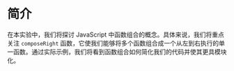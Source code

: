 # 简介

在本实验中，我们将探讨 JavaScript 中函数组合的概念。具体来说，我们将重点关注 `composeRight` 函数，它使我们能够将多个函数组合成一个从左到右执行的单一函数。通过实际示例，我们将看到函数组合如何简化我们的代码并使其更具模块化。
